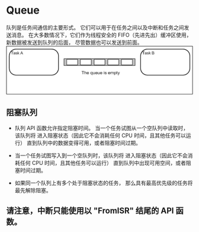 # Queue
队列是任务间通信的主要形式。 它们可以用于在任务之间以及中断和任务之间发送消息。 在大多数情况下，它们作为线程安全的 FIFO（先进先出）缓冲区使用，新数据被发送到队列的后面， 尽管数据也可以发送到前面。
![alt freertos_queue_animation](./freertos_queue_animation.gif)

## 阻塞队列

* 队列 API 函数允许指定阻塞时间。
当一个任务试图从一个空队列中读取时，该队列将 进入阻塞状态（因此它不会消耗任何 CPU 时间，且其他任务可以运行） 直到队列中的数据变得可用，或者阻塞时间过期。

* 当一个任务试图写入到一个空队列时，该队列将 进入阻塞状态（因此它不会消耗任何 CPU 时间，且其他任务可以运行） 直到队列中出现可用空间，或者阻塞时间过期。

* 如果同一个队列上有多个处于阻塞状态的任务， 那么具有最高优先级的任务将最先解除阻塞。

## 请注意，中断只能使用以 "FromISR" 结尾的 API 函数。